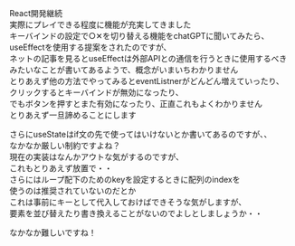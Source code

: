 React開発継続  
実際にプレイできる程度に機能が充実してきました  
キーバインドの設定で○✕を切り替える機能をchatGPTに聞いてみたら、  
useEffectを使用する提案をされたのですが、  
ネットの記事を見るとuseEffectは外部APIとの通信を行うときに使用するべき  
みたいなことが書いてあるようで、概念がいまいちわかりません  
とりあえず他の方法でやってみるとeventListnerがどんどん増えていったり、  
クリックするとキーバインドが無効になったり、  
でもボタンを押すとまた有効になったり、正直これもよくわかりません  
とりあえず一旦諦めることにします  

さらにuseStateはif文の先で使ってはいけないとか書いてあるのですが、、  
なかなか厳しい制約ですよね？  
現在の実装はなんかアウトな気がするのですが、  
これもとりあえず放置で・・  
さらにはループ配下のためのkeyを設定するときに配列のindexを  
使うのは推奨されていないのだとか  
これは事前にキーとして代入しておけばできそうな気がしますが、  
要素を並び替えたり書き換えることがないのでよしとしましょうか・・  

なかなか難しいですね！